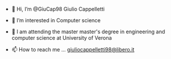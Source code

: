 - 👋 Hi, I’m @GiuCap98 Giulio Cappelletti
- 👀 I’m interested in Computer science
- 🌱 I am attending the master master's degree in engineering and computer science at University of Verona

- 📫 How to reach me ... giuliocappelletti98@libero.it

<!---
GiuCap98/GiuCap98 is a ✨ special ✨ repository because its `README.md` (this file) appears on your GitHub profile.
You can click the Preview link to take a look at your changes.
--->
